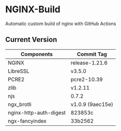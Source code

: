 # NGINX-Build
Automatic custom build of nginx with GitHub Actions

## Current Version
| Components | Commit Tag |
|--|--|
| NGINX | release-1.21.6 |
| LibreSSL | v3.5.0 |
| PCRE2 | pcre2-10.39 |
| zlib | v1.2.11 |
| njs | 0.7.2 |
| ngx_brotli | v1.0.9 (9aec15e) |
| nginx-http-auth-digest | 823853c |
| ngx-fancyindex | 33b2562 |

